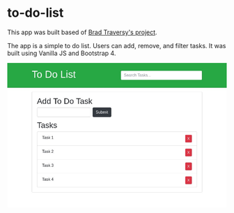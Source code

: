 # to-do-list
This app was built based of [Brad Traversy's project](https://www.youtube.com/watch?v=i37KVt_IcXw&index=8&list=PLillGF-RfqbbnEGy3ROiLWk7JMCuSyQtX).

The app is a simple to do list. Users can add, remove, and filter tasks. It was built using Vanilla JS and Bootstrap 4.

![Demo Image](to-do-list-demo.jpg)
